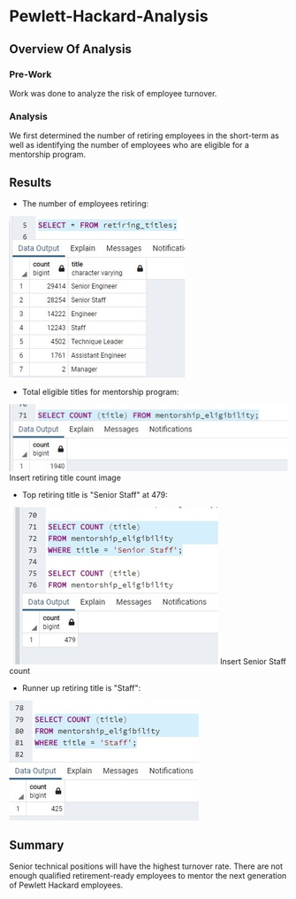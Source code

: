 # Pewlett-Hackard-Analysis
## Overview Of Analysis
### Pre-Work
Work was done to analyze the risk of employee turnover.
### Analysis
We first determined the number of retiring employees in the short-term as well as identifying the number of employees who are eligible for a mentorship program.
## Results
- The number of employees retiring:

![alt text](https://github.com/Jcenno/Pewlett-Hackard-Analysis-Folder/blob/fc2c3eaf53d55bd48815a84d97fd7d6624eaa7d3/Data/retiring_titles.png.jpg)

- Total eligible titles for mentorship program:

![alt text](https://github.com/Jcenno/Pewlett-Hackard-Analysis-Folder/blob/fc2c3eaf53d55bd48815a84d97fd7d6624eaa7d3/Data/Retiring_title_total.png.jpg)
Insert retiring title count image

- Top retiring title is "Senior Staff" at 479:

![alt text](https://github.com/Jcenno/Pewlett-Hackard-Analysis-Folder/blob/fc2c3eaf53d55bd48815a84d97fd7d6624eaa7d3/Data/Senior_Staff_Count.png.jpg)
Insert Senior Staff count

- Runner up retiring title is "Staff":

![alt text](https://github.com/Jcenno/Pewlett-Hackard-Analysis-Folder/blob/34bf8a917a0f3ef535dd867cd09179f92c91c5ff/Data/Staff_Count.png.jpg)



## Summary
Senior technical positions will have the highest turnover rate.
There are not enough qualified retirement-ready employees to mentor the next generation of Pewlett Hackard employees.
